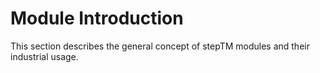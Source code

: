# Module Introduction

This section describes the general concept of stepTM modules and their industrial usage.
